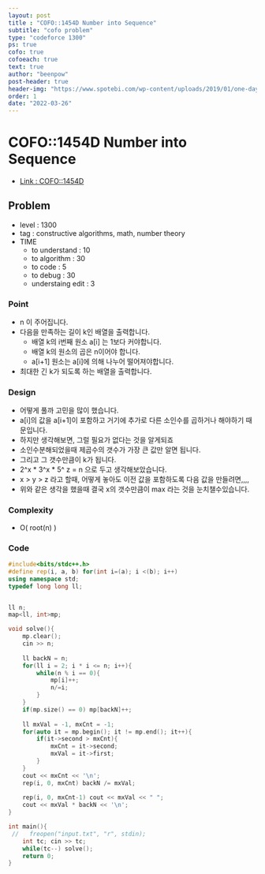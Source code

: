 ```yaml
---
layout: post
title : "COFO::1454D Number into Sequence"
subtitle: "cofo problem"
type: "codeforce 1300"
ps: true
cofo: true
cofoeach: true
text: true
author: "beenpow"
post-header: true
header-img: "https://www.spotebi.com/wp-content/uploads/2019/01/one-day-day-one-workout-motivation-spotebi.jpg"
order: 1
date: "2022-03-26"
---
```

# COFO::1454D Number into Sequence
- [Link : COFO::1454D](https://codeforces.com/problemset/problem/1454/D)


## Problem 

- level : 1300
- tag : constructive algorithms, math, number theory
- TIME
  - to understand    : 10
  - to algorithm     : 30
  - to code          : 5
  - to debug         : 30
  - understaing edit : 3

### Point
- n 이 주어집니다.
- 다음을 만족하는 길이 k인 배열을 출력합니다.
  - 배열 k의 i번째 원소 a[i] 는 1보다 커야합니다.
  - 배열 k의 원소의 곱은 n이어야 합니다.
  - a[i+1] 원소는 a[i]에 의해 나누어 떨어져야합니다.
- 최대한 긴 k가 되도록 하는 배열을 출력합니다.

### Design
- 어떻게 풀까 고민을 많이 했습니다.
- a[i]의 값을 a[i+1]이 포함하고 거기에 추가로 다른 소인수를 곱하거나 해야하기 때문입니다.
- 하지만 생각해보면, 그럴 필요가 없다는 것을 알게되죠
- 소인수분해되었을때 제곱수의 갯수가 가장 큰 값만 알면 됩니다.
- 그리고 그 갯수만큼이 k가 됩니다.
- 2^x * 3^x * 5^ z = n 으로 두고 생각해보았습니다.
- x > y > z 라고 할때, 어떻게 놓아도 이전 값을 포함하도록 다음 값을 만들려면,,,,
- 위와 같은 생각을 했을때 결국 x의 갯수만큼이 max 라는 것을 눈치챌수있습니다.

### Complexity
- O( root(n) )

### Code

```cpp
#include<bits/stdc++.h>
#define rep(i, a, b) for(int i=(a); i <(b); i++)
using namespace std;
typedef long long ll;


ll n;
map<ll, int>mp;

void solve(){
    mp.clear();
    cin >> n;
    
    ll backN = n;
    for(ll i = 2; i * i <= n; i++){
        while(n % i == 0){
            mp[i]++;
            n/=i;
        }
    }
    if(mp.size() == 0) mp[backN]++;
    
    ll mxVal = -1, mxCnt = -1;
    for(auto it = mp.begin(); it != mp.end(); it++){
        if(it->second > mxCnt){
            mxCnt = it->second;
            mxVal = it->first;
        }
    }
    cout << mxCnt << '\n';
    rep(i, 0, mxCnt) backN /= mxVal;
    
    rep(i, 0, mxCnt-1) cout << mxVal << " ";
    cout << mxVal * backN << '\n';
}

int main(){
 //   freopen("input.txt", "r", stdin);
    int tc; cin >> tc;
    while(tc--) solve();
    return 0;
}

```
